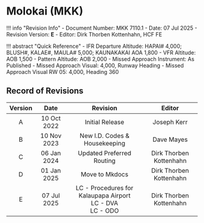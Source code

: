 # Molokai (MKK)

!!! info "Revision Info"
    - Document Number: MKK 7110.1
    - Date: 07 Jul 2025
    - Revision Version: **E**
    - Editor: Dirk Thorben Kottenhahn, HCF FE

!!! abstract "Quick Reference"
    - IFR Departure Altitude: HAPAI# 4,000; BLUSH#, KALAE#, MAULA# 5,000; KAUNAKAKAI AOA 1,800
    - VFR Altitude: AOB 1,500
    - Pattern Altitude: AOB 2,000
    - Missed Approach Instrument: As Published
    - Missed Approach Visual: 4,000, Runway Heading
    - Missed Approach Visual RW 05: 4,000, Heading 360

## Record of Revisions

| Version | Date | Revision | Editor |
|:---:|:---:|:---:|:---:|
| A | 10 Oct 2022 | Initial Release | Joseph Kerr |
| B | 10 Nov 2023 | New I.D. Codes & Housekeeping | Dave Mayes |
| C | 06 Jan 2024 | Updated Preferred Routing | Dirk Thorben Kottenhahn|
| D | 01 Jan 2025 | Move to Mkdocs | Dirk Thorben Kottenhahn |
| E | 07 Jul 2025 | LC - Procedures for Kalaupapa Airport<br>LC - DVA<br>LC - ODO | Dirk Thorben Kottenhahn |
